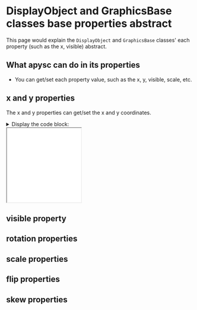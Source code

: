 # DisplayObject and GraphicsBase classes base properties abstract

This page would explain the `DisplayObject` and `GraphicsBase` classes' each property (such as the x, visible) abstract.

## What apysc can do in its properties

- You can get/set each property value, such as the x, y, visible, scale, etc.

## x and y properties

The x and y properties can get/set the x and y coordinates.

<details>
<summary>Display the code block:</summary>

```py
# runnable
from typing_extensions import TypedDict

import apysc as ap


class RectOptions(TypedDict):
    rectangle: ap.Rectangle
    direction: ap.Int


def on_timer(e: ap.TimerEvent, options: RectOptions) -> None:
    """
    The handler would be called from a timer.

    Parameters
    ----------
    e : ap.TimerEvent
        Event instance.
    options : RectOptions
        Optional arguments dictionary.
    """
    rectangle: ap.Rectangle = options['rectangle']
    direction: ap.Int = options['direction']
    rectangle.x += direction
    rectangle.y += direction

    with ap.If(rectangle.x >= 100):
        direction.value = -1
        ap.Return()

    with ap.If(rectangle.x <= 50):
        direction.value = 1
        ap.Return()


stage: ap.Stage = ap.Stage(
    background_color='#333',
    stage_width=200,
    stage_height=200,
    stage_elem_id='stage')
sprite: ap.Sprite = ap.Sprite(stage=stage)
sprite.graphics.begin_fill(color='#0af')
rectangle: ap.Rectangle = sprite.graphics.draw_rect(
    x=50, y=50, width=50, height=50)

direction: ap.Int = ap.Int(1)
options: RectOptions = {'rectangle': rectangle, 'direction': direction}
ap.Timer(on_timer, delay=ap.FPS.FPS_60, options=options).start()

ap.save_overall_html(
    dest_dir_path='do_and_graphics_base_prop_abstract_x_and_y/')
```

</details>

<iframe src="static/do_and_graphics_base_prop_abstract_x_and_y/index.html" width="200" height="200"></iframe>

## visible property

## rotation properties

## scale properties

## flip properties

## skew properties
